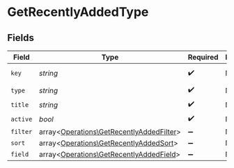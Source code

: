 # GetRecentlyAddedType


## Fields

| Field                                                                                         | Type                                                                                          | Required                                                                                      | Description                                                                                   | Example                                                                                       |
| --------------------------------------------------------------------------------------------- | --------------------------------------------------------------------------------------------- | --------------------------------------------------------------------------------------------- | --------------------------------------------------------------------------------------------- | --------------------------------------------------------------------------------------------- |
| `key`                                                                                         | *string*                                                                                      | :heavy_check_mark:                                                                            | N/A                                                                                           | /library/sections/2/all?type=2                                                                |
| `type`                                                                                        | *string*                                                                                      | :heavy_check_mark:                                                                            | N/A                                                                                           | show                                                                                          |
| `title`                                                                                       | *string*                                                                                      | :heavy_check_mark:                                                                            | N/A                                                                                           | TV Shows                                                                                      |
| `active`                                                                                      | *bool*                                                                                        | :heavy_check_mark:                                                                            | N/A                                                                                           | false                                                                                         |
| `filter`                                                                                      | array<[Operations\GetRecentlyAddedFilter](../../Models/Operations/GetRecentlyAddedFilter.md)> | :heavy_minus_sign:                                                                            | N/A                                                                                           |                                                                                               |
| `sort`                                                                                        | array<[Operations\GetRecentlyAddedSort](../../Models/Operations/GetRecentlyAddedSort.md)>     | :heavy_minus_sign:                                                                            | N/A                                                                                           |                                                                                               |
| `field`                                                                                       | array<[Operations\GetRecentlyAddedField](../../Models/Operations/GetRecentlyAddedField.md)>   | :heavy_minus_sign:                                                                            | N/A                                                                                           |                                                                                               |